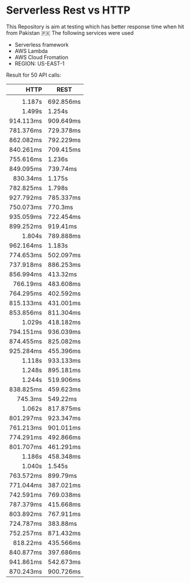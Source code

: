 # Serverless Rest vs HTTP

This Repository is aim at testing which has better response time when hit from Pakistan 🇵🇰
The following services were used
- Serverless framework
- AWS Lambda
- AWS Cloud Fromation
- REGION: US-EAST-1

Result for 50 API calls:

|  **HTTP** | **REST**  |
|----------:|-----------|
|           |           |
| 1.187s    | 692.856ms |
| 1.499s    | 1.254s    |
| 914.113ms | 909.649ms |
| 781.376ms | 729.378ms |
| 862.082ms | 792.229ms |
| 840.261ms | 709.415ms |
| 755.616ms | 1.236s    |
| 849.095ms | 739.74ms  |
| 830.34ms  | 1.175s    |
| 782.825ms | 1.798s    |
| 927.792ms | 785.337ms |
| 750.073ms | 770.3ms   |
| 935.059ms | 722.454ms |
| 899.252ms | 919.41ms  |
| 1.804s    | 789.888ms |
| 962.164ms | 1.183s    |
| 774.653ms | 502.097ms |
| 737.918ms | 886.253ms |
| 856.994ms | 413.32ms  |
| 766.19ms  | 483.608ms |
| 764.295ms | 402.592ms |
| 815.133ms | 431.001ms |
| 853.856ms | 811.304ms |
| 1.029s    | 418.182ms |
| 794.151ms | 936.039ms |
| 874.455ms | 825.082ms |
| 925.284ms | 455.396ms |
| 1.118s    | 933.133ms |
| 1.248s    | 895.181ms |
| 1.244s    | 519.906ms |
| 838.825ms | 459.623ms |
| 745.3ms   | 549.22ms  |
| 1.062s    | 817.875ms |
| 801.297ms | 923.347ms |
| 761.213ms | 901.011ms |
| 774.291ms | 492.866ms |
| 801.707ms | 461.291ms |
| 1.186s    | 458.348ms |
| 1.040s    | 1.545s    |
| 763.572ms | 899.79ms  |
| 771.044ms | 387.021ms |
| 742.591ms | 769.038ms |
| 787.379ms | 415.668ms |
| 803.892ms | 767.911ms |
| 724.787ms | 383.88ms  |
| 752.257ms | 871.432ms |
| 818.22ms  | 435.566ms |
| 840.877ms | 397.686ms |
| 941.861ms | 542.673ms |
| 870.243ms | 900.726ms |
